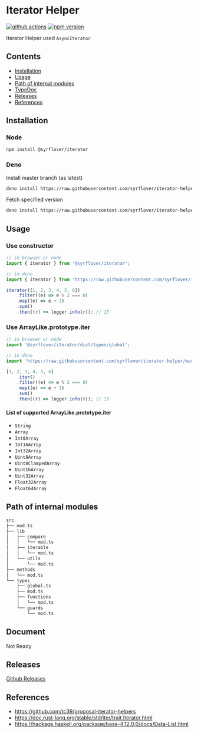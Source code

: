 # Iterator Helper

[![github actions](https://github.com/syrflover/iterator-helper/workflows/test/badge.svg)](https://github.com/syrflover/iterator-helper/actions?query=workflow%3Atest+)
[![npm version](https://img.shields.io/npm/v/@syrflover/iterator?label=npm%20version)](https://www.npmjs.com/package/@syrflover/iterator)

Iterator Helper used `AsyncIterator`

## Contents

-   [Installation](#installation)
-   [Usage](#usage)
-   [Path of internal modules](#path-of-internal-modules)
-   [TypeDoc](#typedoc)
-   [Releases](#releases)
-   [References](#references)

## Installation

### Node

```bash
npm install @syrflover/iterator
```

### Deno

Install master branch (as latest)

```bash
deno install https://raw.githubusercontent.com/syrflover/iterator-helper/master/mod.ts
```

Fetch specified version

```bash
deno install https://raw.githubusercontent.com/syrflover/iterator-helper/v0.4.1/mod.ts
```

## Usage

### Use constructor

```typescript
// in browser or node
import { iterator } from '@syrflover/iterator';

// in deno
import { iterator } from 'https://raw.githubusercontent.com/syrflover/iterator-helper/master/mod.ts';

iterator([1, 2, 3, 4, 5, 6])
    .filter((e) => e % 2 === 0)
    .map((e) => e + 1)
    .sum()
    .then((r) => logger.info(r)); // 15
```

### Use ArrayLike.prototype.iter

```typescript
// in browser or node
import '@syrflover/iterator/dist/types/global';

// in deno
import 'https://raw.githubusercontent.com/syrflover/iterator-helper/master/deno/types/global.ts';

[1, 2, 3, 4, 5, 6]
    .iter()
    .filter((e) => e % 2 === 0)
    .map((e) => e + 1)
    .sum()
    .then((r) => logger.info(r)); // 15
```

#### List of supported ArrayLike.prototype.iter

-   `String`
-   `Array`
-   `Int8Array`
-   `Int16Array`
-   `Int32Array`
-   `Uint8Array`
-   `Uint8ClampedArray`
-   `Uint16Array`
-   `Uint32Array`
-   `Float32Array`
-   `Float64Array`

## Path of internal modules

```txt
src
├── mod.ts
├── lib
│   ├── compare
│   │   └── mod.ts
│   ├── iterable
│   │   └── mod.ts
│   └── utils
│       └── mod.ts
├── methods
│   └── mod.ts
└── types
    ├── global.ts
    ├── mod.ts
    ├── functions
    │   └── mod.ts
    └── guards
        └── mod.ts
```

## Document

Not Ready

## Releases

[Github Releases](https://github.com/syrflover/iterator-helper/releases)

## References

-   https://github.com/tc39/proposal-iterator-helpers
-   https://doc.rust-lang.org/stable/std/iter/trait.Iterator.html
-   https://hackage.haskell.org/package/base-4.12.0.0/docs/Data-List.html
